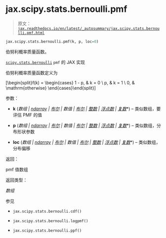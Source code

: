 # jax.scipy.stats.bernoulli.pmf

> 原文：[`jax.readthedocs.io/en/latest/_autosummary/jax.scipy.stats.bernoulli.pmf.html`](https://jax.readthedocs.io/en/latest/_autosummary/jax.scipy.stats.bernoulli.pmf.html)

```py
jax.scipy.stats.bernoulli.pmf(k, p, loc=0)
```

伯努利概率质量函数。

[`scipy.stats.bernoulli`](https://docs.scipy.org/doc/scipy/reference/generated/scipy.stats.bernoulli.html#scipy.stats.bernoulli "(在 SciPy v1.13.1 中)") `pmf` 的 JAX 实现

伯努利概率质量函数定义为

\[\begin{split}f(k) = \begin{cases} 1 - p, & k = 0 \\ p, & k = 1 \\ 0, & \mathrm{otherwise} \end{cases}\end{split}\]

参数：

+   **k** (*数组* *|* [*ndarray*](https://numpy.org/doc/stable/reference/generated/numpy.ndarray.html#numpy.ndarray "(在 NumPy v2.0 中)") *|* [*布尔*](https://numpy.org/doc/stable/reference/arrays.scalars.html#numpy.bool "(在 NumPy v2.0 中)") *|* *数值* *|* [*布尔*](https://docs.python.org/3/library/functions.html#bool "(在 Python v3.12 中)") *|* [*整数*](https://docs.python.org/3/library/functions.html#int "(在 Python v3.12 中)") *|* [*浮点数*](https://docs.python.org/3/library/functions.html#float "(在 Python v3.12 中)") *|* [*复数*](https://docs.python.org/3/library/functions.html#complex "(在 Python v3.12 中)")*) – 类似数组，要评估 PMF 的值

+   **p** (*数组* *|* [*ndarray*](https://numpy.org/doc/stable/reference/generated/numpy.ndarray.html#numpy.ndarray "(在 NumPy v2.0 中)") *|* [*布尔*](https://numpy.org/doc/stable/reference/arrays.scalars.html#numpy.bool "(在 NumPy v2.0 中)") *|* *数值* *|* [*布尔*](https://docs.python.org/3/library/functions.html#bool "(在 Python v3.12 中)") *|* [*整数*](https://docs.python.org/3/library/functions.html#int "(在 Python v3.12 中)") *|* [*浮点数*](https://docs.python.org/3/library/functions.html#float "(在 Python v3.12 中)") *|* [*复数*](https://docs.python.org/3/library/functions.html#complex "(在 Python v3.12 中)")*) – 类似数组，分布形状参数

+   **loc** (*数组* *|* [*ndarray*](https://numpy.org/doc/stable/reference/generated/numpy.ndarray.html#numpy.ndarray "(在 NumPy v2.0 中)") *|* [*布尔*](https://numpy.org/doc/stable/reference/arrays.scalars.html#numpy.bool "(在 NumPy v2.0 中)") *|* *数值* *|* [*布尔*](https://docs.python.org/3/library/functions.html#bool "(在 Python v3.12 中)") *|* [*整数*](https://docs.python.org/3/library/functions.html#int "(在 Python v3.12 中)") *|* [*浮点数*](https://docs.python.org/3/library/functions.html#float "(在 Python v3.12 中)") *|* [*复数*](https://docs.python.org/3/library/functions.html#complex "(在 Python v3.12 中)")*) – 类似数组，分布偏移

返回：

pmf 值数组

返回类型：

*数组*

参见

+   `jax.scipy.stats.bernoulli.cdf()`

+   `jax.scipy.stats.bernoulli.logpmf()`

+   `jax.scipy.stats.bernoulli.ppf()`
